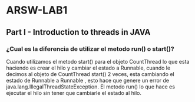 # ARSW-LAB1
## Part I - Introduction to threads in JAVA
### ¿Cual es la diferencia de utilizar el metodo run() o start()?
Cuando utilizamos el metodo start() para el objeto CountThread lo que esta haciendo es crear el hilo y cambiar el estado a Runnable, 
cuando le decimos al objeto de CountThread start() 2 veces, esta cambiando
el estado de Runnable a Runnable , esto hace que genere un error de java.lang.IllegalThreadStateException. 
El metodo run() lo que hace es ejecutar el hilo sin tener que cambiarle el estado  al hilo.
